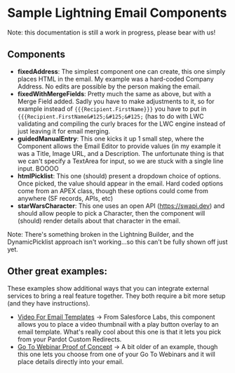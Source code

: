 # Sample Lightning Email Components

Note: this documentation is still a work in progress, please bear with us!

## Components
- **fixedAddress**: The simplest component one can create, this one simply places HTML in the email. My example was a hard-coded Company Address. No edits are possible by the person making the email.
- **fixedWithMergeFields**: Pretty much the same as above, but with a Merge Field added. Sadly you have to make adjustments to it, so for example instead of `{{{Recipient.FirstName}}}` you have to put in `{{{Recipient.FirstName&#125;&#125;&#125;` (has to do with LWC validating and compiling the curly braces for the LWC engine instead of just leaving it for email merging.
- **guidedManualEntry**: This one kicks it up 1 small step, where the Component allows the Email Editor to provide values (in my example it was a Title, Image URL, and a Description.  The unfortunate thing is that we can't specify a TextArea for input, so we are stuck with a single line input. BOOOO
- **htmlPicklist**: This one (should) present a dropdown choice of options. Once picked, the value should appear in the email. Hard coded options come from an APEX class, though these options could come from anywhere (SF records, APIs, etc)
- **starWarsCharacter**: This one uses an open API (https://swapi.dev) and should allow people to pick a Character, then the component will (should) render details about that character in the email. 

Note: There's something broken in the Lightning Builder, and the DynamicPicklist approach isn't working...so this can't be fully shown off just yet.


## Other great examples:
These examples show additional ways that you can integrate external services to bring a real feature together. They both require a bit more setup (and they have instructions).
- [Video For Email Templates](https://github.com/shrej/email-video) -> From Salesforce Labs, this component allows you to place a video thumbnail with a play button overlay to an email template. What's really cool about this one is that it lets you pick from your Pardot Custom Redirects.
- [Go To Webinar Proof of Concept](https://github.com/jrattanpal/EmailBuilderPoC) -> A bit older of an example, though this one lets you choose from one of your Go To Webinars and it will place details directly into your email.